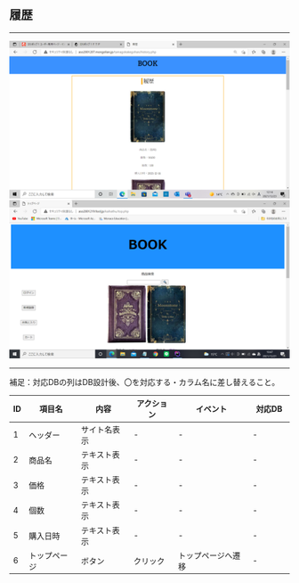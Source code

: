 ## 履歴
*****
<img src="https://github.com/Aso2001219/team/blob/main/%E8%A8%AD%E8%A8%88%E6%9B%B8/%E7%94%BB%E9%9D%A2%E8%A9%B3%E7%B4%B0%E5%9B%B3/img/MicrosoftTeams-image%20(13).png?raw=true">
<img src="https://github.com/Aso2001219/team/blob/main/%E8%A8%AD%E8%A8%88%E6%9B%B8/%E7%94%BB%E9%9D%A2%E8%A9%B3%E7%B4%B0%E5%9B%B3/img/2021-12-21%20(2).png?raw=true">


*****
補足：対応DBの列はDB設計後、〇を対応する・カラム名に差し替えること。

| ID | 項目名 | 内容 | アクション | イベント | 対応DB　|
|----|------|-----|-----------|----------|--------|
|1   |ヘッダー |サイト名表示|-    |-         |-       |
|2   |商品名 |テキスト表示|-    |-        |-        |
|3   |価格 |テキスト表示|-    |-        |-        |
|4   |個数 |テキスト表示|-    |-        |-        |
|5   |購入日時 |テキスト表示|-    |-        |-        |
|6   |トップページ|ボタン|クリック|トップページへ遷移|-        |
